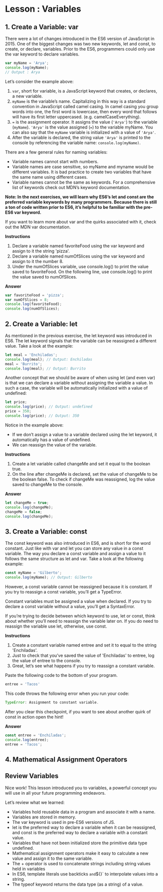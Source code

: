 # Lesson : Variables

## 1. Create a Variable: var
There were a lot of changes introduced in the ES6 version of JavaScript in 2015. One of the biggest changes was two new keywords, let and const, to create, or declare, variables. Prior to the ES6, programmers could only use the var keyword to declare variables.
```JavaScript
var myName = 'Arya';
console.log(myName);
// Output : Arya
```
Let’s consider the example above:

1. `var`, short for variable, is a JavaScript keyword that creates, or declares, a new variable.
2. `myName` is the variable’s name. Capitalizing in this way is a standard convention in JavaScript called camel casing. In camel casing you group words into one, the first word is lowercase, then every word that follows will have its first letter uppercased. (e.g. camelCaseEverything).
3. `=` is the assignment operator. It assigns the value (`'Arya'`) to the variable (`myName`).
`'Arya'` is the value assigned (`=`) to the variable myName. You can also say that the `myName` variable is initialized with a value of `'Arya'`.
4. After the variable is declared, the string value `'Arya'` is printed to the console by referencing the variable name: `console.log(myName)`.

There are a few general rules for naming variables:

- Variable names cannot start with numbers.
- Variable names are case sensitive, so myName and myname would be different variables. It is bad practice to create two variables that have the same name using different cases.
- Variable names cannot be the same as keywords. For a comprehensive list of keywords check out MDN’s keyword documentation.

**Note: In the next exercises, we will learn why ES6’s let and const are the preferred variable keywords by many programmers. Because there is still a ton of code written prior to ES6, it’s helpful to be familiar with the pre-ES6 var keyword.**

If you want to learn more about var and the quirks associated with it, check out the MDN var documentation.

**Instructions**
1. Declare a variable named favoriteFood using the var keyword and assign to it the string 'pizza'.
2. Declare a variable named numOfSlices using the var keyword and assign to it the number 8.
3. Under the numOfSlices variable, use console.log() to print the value saved to favoriteFood. On the following line, use console.log() to print the value saved to numOfSlices.

**Answer**
```JavaScript
var favoriteFood = 'pizza';
var numOfSlices = 8;
console.log(favoriteFood);
console.log(numOfSlices);
```

## 2. Create a Variable: let
As mentioned in the previous exercise, the let keyword was introduced in ES6. The let keyword signals that the variable can be reassigned a different value. Take a look at the example:

```JavaScript
let meal = 'Enchiladas';
console.log(meal); // Output: Enchiladas
meal = 'Burrito';
console.log(meal); // Output: Burrito
```
Another concept that we should be aware of when using let (and even var) is that we can declare a variable without assigning the variable a value. In such a case, the variable will be automatically initialized with a value of undefined:

```JavaScript
let price;
console.log(price); // Output: undefined
price = 350;
console.log(price); // Output: 350
```

Notice in the example above:
- If we don’t assign a value to a variable declared using the let keyword, it automatically has a value of undefined.
- We can reassign the value of the variable.

**Instructions**
1. Create a let variable called changeMe and set it equal to the boolean true.
2. On the line after changeMe is declared, set the value of changeMe to be the boolean false. To check if changeMe was reassigned, log the value saved to changeMe to the console.

**Answer**
```JavaScript
let changeMe = true;
console.log(changeMe);
changeMe = false;
console.log(changeMe);
```

## 3. Create a Variable: const
The const keyword was also introduced in ES6, and is short for the word constant. Just like with var and let you can store any value in a const variable. The way you declare a const variable and assign a value to it follows the same structure as let and var. Take a look at the following example:

```JavaScript
const myName = 'Gilberto';
console.log(myName); // Output: Gilberto
```

However, a const variable cannot be reassigned because it is constant. If you try to reassign a const variable, you’ll get a TypeError.

Constant variables must be assigned a value when declared. If you try to declare a const variable without a value, you’ll get a SyntaxError.

If you’re trying to decide between which keyword to use, let or const, think about whether you’ll need to reassign the variable later on. If you do need to reassign the variable use let, otherwise, use const.

**Instructions**
1. Create a constant variable named entree and set it to equal to the string 'Enchiladas'.
2. Just to check that you’ve saved the value of 'Enchiladas' to entree, log the value of entree to the console.
3. Great, let’s see what happens if you try to reassign a constant variable.

Paste the following code to the bottom of your program.

```JavaScript
entree = 'Tacos'
```

This code throws the following error when you run your code:

```JavaScript
TypeError: Assignment to constant variable.
```

After you clear this checkpoint, if you want to see about another quirk of const in action open the hint!

**Answer**
```JavaScript
const entree = 'Enchiladas';
console.log(entree);
entree = 'Tacos';
```

## 4. Mathematical Assignment Operators





## Review Variables
Nice work! This lesson introduced you to variables, a powerful concept you will use in all your future programming endeavors.

Let’s review what we learned:
- Variables hold reusable data in a program and associate it with a name.
- Variables are stored in memory.
- The var keyword is used in pre-ES6 versions of JS.
- let is the preferred way to declare a variable when it can be reassigned, and const is the preferred way to declare a variable with a constant value.
- Variables that have not been initialized store the primitive data type undefined.
- Mathematical assignment operators make it easy to calculate a new value and assign it to the same variable.
- The + operator is used to concatenate strings including string values held in variables
- In ES6, template literals use backticks ` and `${}` to interpolate values into a string.
- The typeof keyword returns the data type (as a string) of a value.

